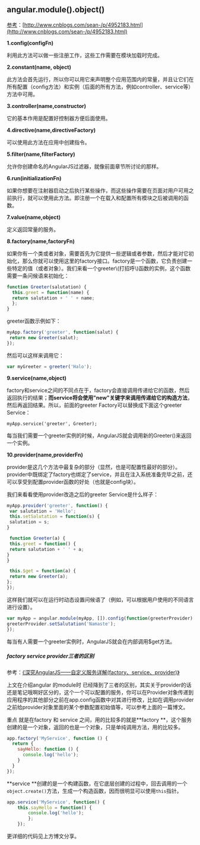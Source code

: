 ## angular.module\(\).object\(\)

[参考](http://www.cnblogs.com/sean-/p/4952183.html)：[http://www.cnblogs.com/sean-/p/4952183.html](http://www.cnblogs.com/sean-/p/4952183.html)

**1.config\(configFn\)**

利用此方法可以做一些注册工作，这些工作需要在模块加载时完成。

**2.constant\(name, object\)**

此方法会首先运行，所以你可以用它来声明整个应用范围内的常量，并且让它们在所有配置（config方法）和实例（后面的所有方法，例如controller、service等）方法中可用。

**3.controller\(name,constructor\)**

它的基本作用是配置好控制器方便后面使用。

**4.directive\(name,directiveFactory\)**

可以使用此方法在应用中创建指令。

**5.filter\(name,filterFactory\)**

允许你创建命名的AngularJS过滤器，就像前面章节所讨论的那样。

**6.run\(initializationFn\)**

如果你想要在注射器启动之后执行某些操作，而这些操作需要在页面对用户可用之前执行，就可以使用此方法。即注册一个在载入和配置所有模块之后被调用的函数。

**7.value\(name,object\)**

定义返回常量的服务。

**8.factory\(name,factoryFn\)**

如果你有一个类或者对象，需要首先为它提供一些逻辑或者参数，然后才能对它初始化，那么你就可以使用这里的factory接口。factory是一个函数，它负责创建一些特定的值（或者对象）。我们来看一个greeter\\(打招呼\\)函数的实例，这个函数需要一条问候语来初始化：

```js
function Greeter(salutation) {
  this.greet = function(name) {
  return salutation + ' ' + name;
  };
}
```

greeter函数示例如下：

```js
myApp.factory('greeter', function(salut) {
 return new Greeter(salut);
});
```

然后可以这样来调用它：

```js
var myGreeter = greeter('Halo');
```

**9.service\(name,object\)**

factory和service之间的不同点在于，factory会直接调用传递给它的函数，然后返回执行的结果；**而service将会使用"new"关键字来调用传递给它的构造方法**，然后再返回结果。所以，前面的greeter Factory可以替换成下面这个greeter Service：

```
myApp.service('greeter', Greeter);
```

每当我们需要一个greeter实例的时候，AngularJS就会调用新的Greeter\(\)来返回一个实例。

**10.provider\(name,providerFn\)**

provider是这几个方法中最复杂的部分（显然，也是可配置性最好的部分）。provider中既绑定了factory也绑定了service，并且在注入系统准备完毕之前，还可以享受到配置provider函数的好处（也就是config块）。

我们来看看使用provider改造之后的greeter Service是什么样子：

```js
myApp.provider('greeter', function() {
 var salutation = 'Hello';
 this.setSalutation = function(s) {
 salutation = s;
}

 function Greeter(a) {
 this.greet = function() {
 return salutation + ' ' + a;
}
}

 this.$get = function(a) {
 return new Greeter(a);
};
});
```

这样我们就可以在运行时动态设置问候语了（例如，可以根据用户使用的不同语言进行设置）。

```js
var myApp = angular.module(myApp, []).config(function(greeterProvider) {
greeterProvider.setSalutation('Namaste');
});
```

每当有人需要一个greeter实例时，AngularJS就会在内部调用$get方法。

##### factory service provider三者的区别

参考：[《深究AngularJS——自定义服务详解\(factory、service、provider\)》](http://blog.csdn.net/zcl_love_wx/article/details/51404390)

上文在介绍angular 的module时 已经降到了三者的区别，其实关于provider的话还是笔记哦啊好区分的，这个一个可以配置的服务，你可以在Provider对象传递到应用程序的其他部分之前在app.config函数中对其进行修改，比如在调用provider之前给provider对象里面的某个参数配置初始值等，可以参考上面的一篇博文。

重点 就是在factory 和 service 之间，用的比较多的就是**factory **，这个服务创建的是一个对象，返回的也是一个对象，只是单纯调用方法，用的比较多。

```js
app.factory('MyService', function () {
  return {
    sayHello: function () {
      console.log('hello');
    }
  }
});
```

**service **创建的是一个构建函数，在它底层创建的过程中，回去调用的一个`object.create()`方法，生成一个构造函数，因而很明显可以使用`this`指针。

```js
app.service('MyService', function() {
    this.sayHello = function() {
        console.log('hello');
        };
    });
```

更详细的代码见上方博文分享。

